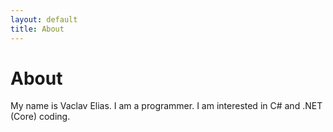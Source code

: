 ```yaml
---
layout: default
title: About
---
```

# About

My name is Vaclav Elias. I am a programmer. I am interested in C# and .NET (Core) coding.